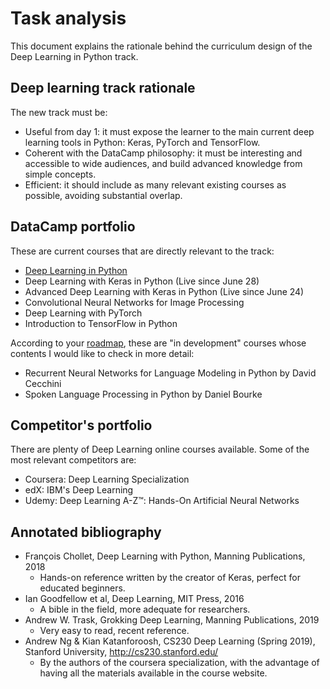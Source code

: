 # Task analysis

This document explains the rationale behind the curriculum design of the Deep Learning in Python track.

## Deep learning track rationale 

The new track must be: 
  * Useful from day 1: it must expose the learner to the main current deep learning tools in Python: Keras, PyTorch and TensorFlow.
  * Coherent with the DataCamp philosophy: it must be interesting and accessible to wide audiences, and build advanced knowledge from simple concepts.
  * Efficient: it should include as many relevant existing courses as possible, avoiding substantial overlap.

## DataCamp portfolio

These are current courses that are directly relevant to the track:

  * [Deep Learning in Python](https://www.datacamp.com/courses/deep-learning-in-python)
  * Deep Learning with Keras in Python (Live since June 28)
  * Advanced Deep Learning with Keras in Python (Live since June 24)
  * Convolutional Neural Networks for Image Processing
  * Deep Learning with PyTorch
  * Introduction to TensorFlow in Python

According to your [roadmap](https://trello.com/b/BLplifUB/datacamp-course-roadmap), these are "in development" courses whose contents I would like to check in more detail:

  * Recurrent Neural Networks for Language Modeling in Python by David Cecchini
  * Spoken Language Processing in Python by Daniel Bourke

## Competitor's portfolio

There are plenty of Deep Learning online courses available. Some of the most relevant competitors are:

  * Coursera: Deep Learning Specialization
  * edX: IBM's Deep Learning
  * Udemy: Deep Learning A-Z™: Hands-On Artificial Neural Networks

## Annotated bibliography
  * François Chollet, Deep Learning with Python, Manning Publications, 2018
    * Hands-on reference written by the creator of Keras, perfect for educated beginners.
  * Ian Goodfellow et al, Deep Learning, MIT Press, 2016
    * A bible in the field, more adequate for researchers.
  * Andrew W. Trask, Grokking Deep Learning, Manning Publications, 2019
    * Very easy to read, recent reference.
  * Andrew Ng & Kian Katanforoosh, CS230 Deep Learning (Spring 2019), Stanford University, http://cs230.stanford.edu/
    * By the authors of the coursera specialization, with the advantage of having all the materials available in the course website.
